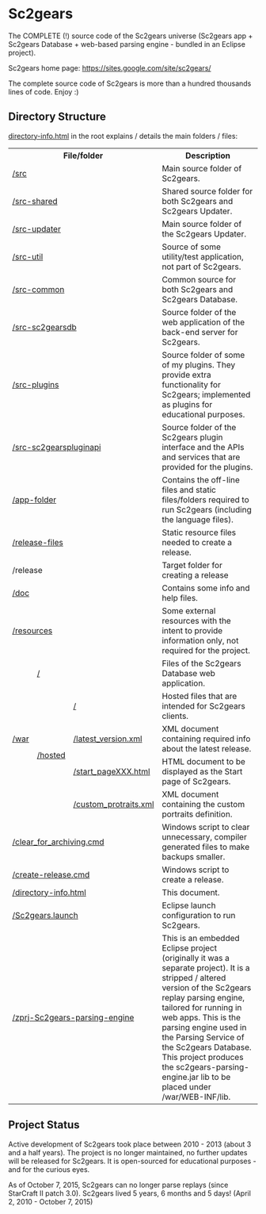 # Sc2gears

The COMPLETE (!) source code of the Sc2gears universe (Sc2gears app + Sc2gears Database + web-based parsing engine - bundled in an Eclipse project). 

Sc2gears home page: https://sites.google.com/site/sc2gears/

The complete source code of Sc2gears is more than a hundred thousands lines of code. Enjoy :)

## Directory Structure

[directory-info.html](https://github.com/icza/sc2gears/blob/master/directory-info.html) in the root explains / details the main folders / files:

<table>
	<tr><th colspan=3>File/folder</th><th>Description</th>
	<tr><td colspan=3><a href="https://github.com/icza/sc2gears/tree/master/src">/src</a></td><td>Main source folder of Sc2gears.</td>
	<tr><td colspan=3><a href="https://github.com/icza/sc2gears/tree/master/src-shared/hu/belicza/andras/sc2gears/shared">/src-shared</a></td><td>Shared source folder for both Sc2gears and Sc2gears Updater.</td>
	<tr><td colspan=3><a href="https://github.com/icza/sc2gears/tree/master/src-updater/hu/belicza/andras/sc2gearsupdater">/src-updater</a></td><td>Main source folder of the Sc2gears Updater.</td>
	<tr><td colspan=3><a href="https://github.com/icza/sc2gears/tree/master/src-util/hu/belicza/andras">/src-util</a></td><td>Source of some utility/test application, not part of Sc2gears.</td>
	<tr><td colspan=3><a href="https://github.com/icza/sc2gears/tree/master/src-common">/src-common</a></td><td>Common source for both Sc2gears and Sc2gears Database.</td>
	<tr><td colspan=3><a href="https://github.com/icza/sc2gears/tree/master/src-sc2gearsdb">/src-sc2gearsdb</a></td><td>Source folder of the web application of the back-end server for Sc2gears.</td>
	<tr><td colspan=3><a href="https://github.com/icza/sc2gears/tree/master/src-plugins/hu/belicza/andras">/src-plugins</a></td><td>Source folder of some of my plugins. They provide extra functionality for Sc2gears; implemented as plugins for educational purposes.</td>
	<tr><td colspan=3><a href="https://github.com/icza/sc2gears/tree/master/src-sc2gearspluginapi">/src-sc2gearspluginapi</a></td><td>Source folder of the Sc2gears plugin interface and the APIs and services that are provided for the plugins.</td>
	<tr><td colspan=3><a href="https://github.com/icza/sc2gears/tree/master/app-folder">/app-folder</a></td><td>Contains the off-line files and static files/folders required to run Sc2gears (including the language files).</td>
	<tr><td colspan=3><a href="https://github.com/icza/sc2gears/tree/master/release-files">/release-files</a></td><td>Static resource files needed to create a release.</td>
	<tr><td colspan=3>/release</a></td><td>Target folder for creating a release</td>
	<tr><td colspan=3><a href="https://github.com/icza/sc2gears/tree/master/doc">/doc</a></td><td>Contains some info and help files. </td>
	<tr><td colspan=3><a href="https://github.com/icza/sc2gears/tree/master/resources">/resources</a></td><td>Some external resources with the intent to provide information only, not required for the project.</td>
	<tr><td rowspan=5><a href="https://github.com/icza/sc2gears/tree/master/war">/war</a></td><td colspan=2><a href="https://github.com/icza/sc2gears/tree/master/war">/</a></td><td>Files of the Sc2gears Database web application.</td>
	<tr><td rowspan=4><a href="https://github.com/icza/sc2gears/tree/master/war/hosted">/hosted</a></td><td><a href="https://github.com/icza/sc2gears/tree/master/war/hosted">/</a></td><td>Hosted files that are intended for Sc2gears clients.</td>
	<tr><td><a href="https://github.com/icza/sc2gears/blob/master/war/hosted/latest_version.xml">/latest_version.xml</a></td><td>XML document containing required info about the latest release.</td>
	<tr><td><a href="https://github.com/icza/sc2gears/blob/master/war/hosted/start_page.html">/start_pageXXX.html</a></td><td>HTML document to be displayed as the Start page of Sc2gears.</td>
	<tr><td><a href="https://github.com/icza/sc2gears/blob/master/war/hosted/custom_portraits.xml">/custom_protraits.xml</a></td><td>XML document containing the custom portraits definition.</td>
	<tr><td colspan=3><a href="https://github.com/icza/sc2gears/blob/master/clear_for_archiving.cmd">/clear_for_archiving.cmd</a></td><td>Windows script to clear unnecessary, compiler generated files to make backups smaller.</td>
	<tr><td colspan=3><a href="https://github.com/icza/sc2gears/blob/master/create-release.cmd">/create-release.cmd</a></td><td>Windows script to create a release.</td>
	<tr><td colspan=3><a href="https://github.com/icza/sc2gears/blob/master/directory-info.html">/directory-info.html</a></td><td>This document.</td>
	<tr><td colspan=3><a href="https://github.com/icza/sc2gears/blob/master/Sc2gears.launch">/Sc2gears.launch</a></td><td>Eclipse launch configuration to run Sc2gears.</td>
	<tr><td colspan=3><a href="https://github.com/icza/sc2gears/blob/master/zprj-Sc2gears-parsing-engine">/zprj-Sc2gears-parsing-engine</a></td><td>This is an embedded Eclipse project (originally it was a separate project). It is a stripped / altered version of the Sc2gears replay parsing engine, tailored for running in web apps. This is the parsing engine used in the Parsing Service of the Sc2gears Database. This project produces the sc2gears-parsing-engine.jar lib to be placed under /war/WEB-INF/lib.</td>
</table>

## Project Status

Active development of Sc2gears took place between 2010 - 2013 (about 3 and a half years). The project is no longer maintained, no further updates will be released for Sc2gears. It is open-sourced for educational purposes - and for the curious eyes.

As of October 7, 2015, Sc2gears can no longer parse replays (since StarCraft II patch 3.0). Sc2gears lived 5 years, 6 months and 5 days! (April 2, 2010 - October 7, 2015)
